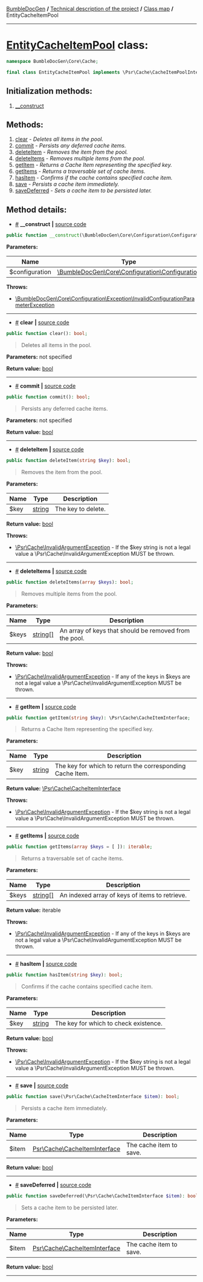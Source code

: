 <!-- {% raw %} -->
<embed> <a href="/docs/readme.md">BumbleDocGen</a> <b>/</b> <a href="/docs/tech/readme.md">Technical description of the project</a> <b>/</b> <a href="/docs/tech/map.md">Class map</a> <b>/</b> EntityCacheItemPool<hr> </embed>

<h1>
    <a href="https://github.com/bumble-tech/bumble-doc-gen/blob/master/src/Core/Cache/EntityCacheItemPool.php#L13">EntityCacheItemPool</a> class:
</h1>





```php
namespace BumbleDocGen\Core\Cache;

final class EntityCacheItemPool implements \Psr\Cache\CacheItemPoolInterface
```








<h2>Initialization methods:</h2>

<ol>
<li>
    <a href="#m-construct">__construct</a>
    </li>
</ol>

<h2>Methods:</h2>

<ol>
<li>
    <a href="#mclear">clear</a>
    - <i>Deletes all items in the pool.</i></li>
<li>
    <a href="#mcommit">commit</a>
    - <i>Persists any deferred cache items.</i></li>
<li>
    <a href="#mdeleteitem">deleteItem</a>
    - <i>Removes the item from the pool.</i></li>
<li>
    <a href="#mdeleteitems">deleteItems</a>
    - <i>Removes multiple items from the pool.</i></li>
<li>
    <a href="#mgetitem">getItem</a>
    - <i>Returns a Cache Item representing the specified key.</i></li>
<li>
    <a href="#mgetitems">getItems</a>
    - <i>Returns a traversable set of cache items.</i></li>
<li>
    <a href="#mhasitem">hasItem</a>
    - <i>Confirms if the cache contains specified cache item.</i></li>
<li>
    <a href="#msave">save</a>
    - <i>Persists a cache item immediately.</i></li>
<li>
    <a href="#msavedeferred">saveDeferred</a>
    - <i>Sets a cache item to be persisted later.</i></li>
</ol>







<h2>Method details:</h2>

<div class='method_description-block'>

<ul>
<li><a name="m-construct" href="#m-construct">#</a>
 <b>__construct</b>
    <b>|</b> <a href="https://github.com/bumble-tech/bumble-doc-gen/blob/master/src/Core/Cache/EntityCacheItemPool.php#L20">source code</a></li>
</ul>

```php
public function __construct(\BumbleDocGen\Core\Configuration\Configuration $configuration);
```



<b>Parameters:</b>

<table>
    <thead>
    <tr>
        <th>Name</th>
        <th>Type</th>
        <th>Description</th>
    </tr>
    </thead>
    <tbody>
            <tr>
            <td>$configuration</td>
            <td><a href='https://github.com/bumble-tech/bumble-doc-gen/blob/master/src/Core/Configuration/Configuration.php'>\BumbleDocGen\Core\Configuration\Configuration</a></td>
            <td>-</td>
        </tr>
        </tbody>
</table>



<b>Throws:</b>
<ul>
<li>
    <a href="/docs/tech/classes/InvalidConfigurationParameterException.md">\BumbleDocGen\Core\Configuration\Exception\InvalidConfigurationParameterException</a></li>

</ul>

</div>
<hr>
<div class='method_description-block'>

<ul>
<li><a name="mclear" href="#mclear">#</a>
 <b>clear</b>
    <b>|</b> <a href="https://github.com/bumble-tech/bumble-doc-gen/blob/master/src/Core/Cache/EntityCacheItemPool.php#L46">source code</a></li>
</ul>

```php
public function clear(): bool;
```

<blockquote>Deletes all items in the pool.</blockquote>

<b>Parameters:</b> not specified

<b>Return value:</b> <a href='https://www.php.net/manual/en/language.types.boolean.php'>bool</a>


</div>
<hr>
<div class='method_description-block'>

<ul>
<li><a name="mcommit" href="#mcommit">#</a>
 <b>commit</b>
    <b>|</b> <a href="https://github.com/bumble-tech/bumble-doc-gen/blob/master/src/Core/Cache/EntityCacheItemPool.php#L71">source code</a></li>
</ul>

```php
public function commit(): bool;
```

<blockquote>Persists any deferred cache items.</blockquote>

<b>Parameters:</b> not specified

<b>Return value:</b> <a href='https://www.php.net/manual/en/language.types.boolean.php'>bool</a>


</div>
<hr>
<div class='method_description-block'>

<ul>
<li><a name="mdeleteitem" href="#mdeleteitem">#</a>
 <b>deleteItem</b>
    <b>|</b> <a href="https://github.com/bumble-tech/bumble-doc-gen/blob/master/src/Core/Cache/EntityCacheItemPool.php#L51">source code</a></li>
</ul>

```php
public function deleteItem(string $key): bool;
```

<blockquote>Removes the item from the pool.</blockquote>

<b>Parameters:</b>

<table>
    <thead>
    <tr>
        <th>Name</th>
        <th>Type</th>
        <th>Description</th>
    </tr>
    </thead>
    <tbody>
            <tr>
            <td>$key</td>
            <td><a href='https://www.php.net/manual/en/language.types.string.php'>string</a></td>
            <td>The key to delete.</td>
        </tr>
        </tbody>
</table>

<b>Return value:</b> <a href='https://www.php.net/manual/en/language.types.boolean.php'>bool</a>


<b>Throws:</b>
<ul>
<li>
    <a href="https://github.com/php-fig/cache/blob/master/src/InvalidArgumentException.php">\Psr\Cache\InvalidArgumentException</a> - If the $key string is not a legal value a \Psr\Cache\InvalidArgumentException MUST be thrown. </li>

</ul>

</div>
<hr>
<div class='method_description-block'>

<ul>
<li><a name="mdeleteitems" href="#mdeleteitems">#</a>
 <b>deleteItems</b>
    <b>|</b> <a href="https://github.com/bumble-tech/bumble-doc-gen/blob/master/src/Core/Cache/EntityCacheItemPool.php#L56">source code</a></li>
</ul>

```php
public function deleteItems(array $keys): bool;
```

<blockquote>Removes multiple items from the pool.</blockquote>

<b>Parameters:</b>

<table>
    <thead>
    <tr>
        <th>Name</th>
        <th>Type</th>
        <th>Description</th>
    </tr>
    </thead>
    <tbody>
            <tr>
            <td>$keys</td>
            <td><a href='https://www.php.net/manual/en/language.types.array.php'>string[]</a></td>
            <td>An array of keys that should be removed from the pool.</td>
        </tr>
        </tbody>
</table>

<b>Return value:</b> <a href='https://www.php.net/manual/en/language.types.boolean.php'>bool</a>


<b>Throws:</b>
<ul>
<li>
    <a href="https://github.com/php-fig/cache/blob/master/src/InvalidArgumentException.php">\Psr\Cache\InvalidArgumentException</a> - If any of the keys in $keys are not a legal value a \Psr\Cache\InvalidArgumentException MUST be thrown. </li>

</ul>

</div>
<hr>
<div class='method_description-block'>

<ul>
<li><a name="mgetitem" href="#mgetitem">#</a>
 <b>getItem</b>
    <b>|</b> <a href="https://github.com/bumble-tech/bumble-doc-gen/blob/master/src/Core/Cache/EntityCacheItemPool.php#L31">source code</a></li>
</ul>

```php
public function getItem(string $key): \Psr\Cache\CacheItemInterface;
```

<blockquote>Returns a Cache Item representing the specified key.</blockquote>

<b>Parameters:</b>

<table>
    <thead>
    <tr>
        <th>Name</th>
        <th>Type</th>
        <th>Description</th>
    </tr>
    </thead>
    <tbody>
            <tr>
            <td>$key</td>
            <td><a href='https://www.php.net/manual/en/language.types.string.php'>string</a></td>
            <td>The key for which to return the corresponding Cache Item.</td>
        </tr>
        </tbody>
</table>

<b>Return value:</b> <a href='https://github.com/php-fig/cache/blob/master/src/CacheItemInterface.php'>\Psr\Cache\CacheItemInterface</a>


<b>Throws:</b>
<ul>
<li>
    <a href="https://github.com/php-fig/cache/blob/master/src/InvalidArgumentException.php">\Psr\Cache\InvalidArgumentException</a> - If the $key string is not a legal value a \Psr\Cache\InvalidArgumentException MUST be thrown. </li>

</ul>

</div>
<hr>
<div class='method_description-block'>

<ul>
<li><a name="mgetitems" href="#mgetitems">#</a>
 <b>getItems</b>
    <b>|</b> <a href="https://github.com/bumble-tech/bumble-doc-gen/blob/master/src/Core/Cache/EntityCacheItemPool.php#L36">source code</a></li>
</ul>

```php
public function getItems(array $keys = [ ]): iterable;
```

<blockquote>Returns a traversable set of cache items.</blockquote>

<b>Parameters:</b>

<table>
    <thead>
    <tr>
        <th>Name</th>
        <th>Type</th>
        <th>Description</th>
    </tr>
    </thead>
    <tbody>
            <tr>
            <td>$keys</td>
            <td><a href='https://www.php.net/manual/en/language.types.array.php'>string[]</a></td>
            <td>An indexed array of keys of items to retrieve.</td>
        </tr>
        </tbody>
</table>

<b>Return value:</b> iterable


<b>Throws:</b>
<ul>
<li>
    <a href="https://github.com/php-fig/cache/blob/master/src/InvalidArgumentException.php">\Psr\Cache\InvalidArgumentException</a> - If any of the keys in $keys are not a legal value a \Psr\Cache\InvalidArgumentException MUST be thrown. </li>

</ul>

</div>
<hr>
<div class='method_description-block'>

<ul>
<li><a name="mhasitem" href="#mhasitem">#</a>
 <b>hasItem</b>
    <b>|</b> <a href="https://github.com/bumble-tech/bumble-doc-gen/blob/master/src/Core/Cache/EntityCacheItemPool.php#L41">source code</a></li>
</ul>

```php
public function hasItem(string $key): bool;
```

<blockquote>Confirms if the cache contains specified cache item.</blockquote>

<b>Parameters:</b>

<table>
    <thead>
    <tr>
        <th>Name</th>
        <th>Type</th>
        <th>Description</th>
    </tr>
    </thead>
    <tbody>
            <tr>
            <td>$key</td>
            <td><a href='https://www.php.net/manual/en/language.types.string.php'>string</a></td>
            <td>The key for which to check existence.</td>
        </tr>
        </tbody>
</table>

<b>Return value:</b> <a href='https://www.php.net/manual/en/language.types.boolean.php'>bool</a>


<b>Throws:</b>
<ul>
<li>
    <a href="https://github.com/php-fig/cache/blob/master/src/InvalidArgumentException.php">\Psr\Cache\InvalidArgumentException</a> - If the $key string is not a legal value a \Psr\Cache\InvalidArgumentException MUST be thrown. </li>

</ul>

</div>
<hr>
<div class='method_description-block'>

<ul>
<li><a name="msave" href="#msave">#</a>
 <b>save</b>
    <b>|</b> <a href="https://github.com/bumble-tech/bumble-doc-gen/blob/master/src/Core/Cache/EntityCacheItemPool.php#L61">source code</a></li>
</ul>

```php
public function save(\Psr\Cache\CacheItemInterface $item): bool;
```

<blockquote>Persists a cache item immediately.</blockquote>

<b>Parameters:</b>

<table>
    <thead>
    <tr>
        <th>Name</th>
        <th>Type</th>
        <th>Description</th>
    </tr>
    </thead>
    <tbody>
            <tr>
            <td>$item</td>
            <td><a href='https://github.com/php-fig/cache/blob/master/src/CacheItemInterface.php'>Psr\Cache\CacheItemInterface</a></td>
            <td>The cache item to save.</td>
        </tr>
        </tbody>
</table>

<b>Return value:</b> <a href='https://www.php.net/manual/en/language.types.boolean.php'>bool</a>


</div>
<hr>
<div class='method_description-block'>

<ul>
<li><a name="msavedeferred" href="#msavedeferred">#</a>
 <b>saveDeferred</b>
    <b>|</b> <a href="https://github.com/bumble-tech/bumble-doc-gen/blob/master/src/Core/Cache/EntityCacheItemPool.php#L66">source code</a></li>
</ul>

```php
public function saveDeferred(\Psr\Cache\CacheItemInterface $item): bool;
```

<blockquote>Sets a cache item to be persisted later.</blockquote>

<b>Parameters:</b>

<table>
    <thead>
    <tr>
        <th>Name</th>
        <th>Type</th>
        <th>Description</th>
    </tr>
    </thead>
    <tbody>
            <tr>
            <td>$item</td>
            <td><a href='https://github.com/php-fig/cache/blob/master/src/CacheItemInterface.php'>Psr\Cache\CacheItemInterface</a></td>
            <td>The cache item to save.</td>
        </tr>
        </tbody>
</table>

<b>Return value:</b> <a href='https://www.php.net/manual/en/language.types.boolean.php'>bool</a>


</div>
<hr>

<!-- {% endraw %} -->